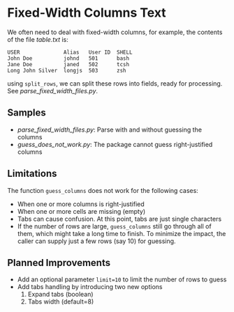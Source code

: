 # Fixed-Width Columns Text

We often need to deal with fixed-width columns, for example, the
contents of the file *table.txt* is:

    USER              Alias   User ID  SHELL
    John Doe          johnd   501      bash
    Jane Doe          janed   502      tcsh
    Long John Silver  longjs  503      zsh

using `split_rows`, we can split these rows into fields, ready for
processing. See *parse_fixed_width_files.py*.

## Samples

* *parse_fixed_width_files.py*: Parse with and without guessing the
  columns
* *guess_does_not_work.py*: The package cannot guess right-justified
  columns

## Limitations

The function `guess_columns` does not work for the following cases:

* When one or more columns is right-justified
* When one or more cells are missing (empty)
* Tabs can cause confusion. At this point, tabs are just single
  characters
* If the number of rows are large, `guess_columns` still go through all
  of them, which might take a long time to finish. To minimize the
  impact, the caller can supply just a few rows (say 10) for guessing.

## Planned Improvements

* Add an optional parameter `limit=10` to limit the number of rows
  to guess
* Add tabs handling by introducing two new options
    1. Expand tabs (boolean)
    2. Tabs width (default=8)
